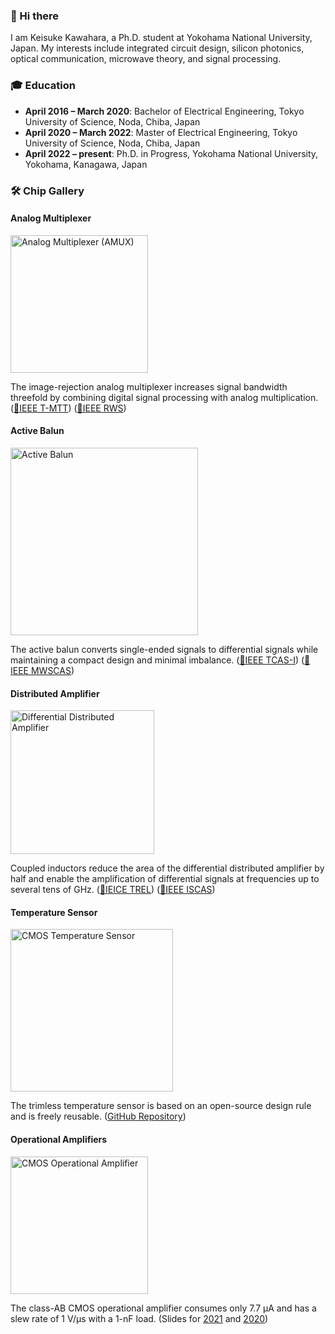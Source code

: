 ### 👋 Hi there

I am Keisuke Kawahara, a Ph.D. student at Yokohama National University, Japan.
My interests include integrated circuit design, silicon photonics, optical communication, microwave theory, and signal processing.

### 🎓 Education

- **April 2016 – March 2020**: Bachelor of Electrical Engineering, Tokyo University of Science, Noda, Chiba, Japan
- **April 2020 – March 2022**: Master of Electrical Engineering, Tokyo University of Science, Noda, Chiba, Japan
- **April 2022 – present**: Ph.D. in Progress, Yokohama National University, Yokohama, Kanagawa, Japan

### 🛠️ Chip Gallery

#### Analog Multiplexer

<img src="https://github.com/keikawa/keikawa/assets/37934321/0a788fc4-a56a-4eec-8b89-ca3c76d87f3c" alt="Analog Multiplexer (AMUX)" width="220">

The image-rejection analog multiplexer increases signal bandwidth threefold by combining digital signal processing with analog multiplication. ([📑IEEE T-MTT](https://doi.org/10.1109/TMTT.2022.3190480)) ([📑IEEE RWS](http://dx.doi.org/10.1109/RWS53089.2022.9719979))

#### Active Balun

<img src="https://github.com/keikawa/keikawa/assets/37934321/9ee94376-df53-490d-bfb3-57a3276ce3f3" alt="Active Balun" width="300">

The active balun converts single-ended signals to differential signals while maintaining a compact design and minimal imbalance. ([📑IEEE TCAS-I](https://doi.org/10.1109/TCSI.2023.3257089)) ([📑IEEE MWSCAS](http://dx.doi.org/10.1109/MWSCAS47672.2021.9531759))

#### Distributed Amplifier

<img src="https://github.com/keikawa/keikawa/assets/37934321/aa5208c0-3d57-4b71-93ee-fc7e6e1efe1f" alt="Differential Distributed Amplifier" width="230">

Coupled inductors reduce the area of the differential distributed amplifier by half and enable the amplification of differential signals at frequencies up to several tens of GHz. ([📑IEICE TREL](http://dx.doi.org/10.1587/transele.2023MMP0006)) ([📑IEEE ISCAS](http://dx.doi.org/10.1109/ISCAS51556.2021.9401302))

#### Temperature Sensor

<img src="https://github.com/keikawa/keikawa/assets/37934321/48220bc9-70ce-4559-a445-4366c4f87275" alt="CMOS Temperature Sensor" width="260">

The trimless temperature sensor is based on an open-source design rule and is freely reusable. ([GitHub Repository](https://github.com/keikawa/temperature-sensor-OpenRule1um))

#### Operational Amplifiers

<img src="https://github.com/keikawa/keikawa/assets/37934321/bac48c37-9dc6-4ac8-a65d-e2768d07fd89" alt="CMOS Operational Amplifier" width="220">

The class-AB CMOS operational amplifier consumes only 7.7 µA and has a slew rate of 1 V/µs with a 1-nF load. (Slides for [2021](https://www.ec.ict.e.titech.ac.jp/opamp/2021/contest-all-2021.pdf) and [2020](https://www.ec.ict.e.titech.ac.jp/opamp/2020/contest-all-2020.pdf))

<!--
**keikawa/keikawa** is a ✨ _special_ ✨ repository because its `README.md` (this file) appears on your GitHub profile.

Here are some ideas to get you started:

- 🔭 I’m currently working on ...
- 🌱 I’m currently learning ...
- 👯 I’m looking to collaborate on ...
- 🤔 I’m looking for help with ...
- 💬 Ask me about ...
- 📫 How to reach me: ...
- 😄 Pronouns: ...
- ⚡ Fun fact: ...
-->
